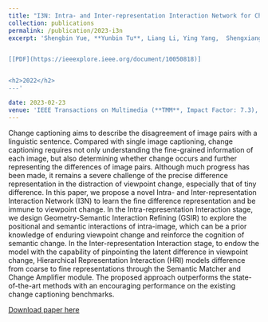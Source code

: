```yaml
---
title: "I3N: Intra- and Inter-representation Interaction Network for Change Captioning"
collection: publications
permalink: /publication/2023-i3n
excerpt: 'Shengbin Yue, **Yunbin Tu**, Liang Li, Ying Yang,  Shengxiang Gao, Zhengtao Yu.


[[PDF](https://ieeexplore.ieee.org/document/10050818)]


<h2>2022</h2>
---'

date: 2023-02-23
venue: 'IEEE Transactions on Multimedia (**TMM**, Impact Factor: 7.3), Early Access, February'
---
```


Change captioning aims to describe the disagreement of image pairs with a linguistic sentence. Compared with single image captioning, change captioning requires not only understanding the fine-grained information of each image, but also determining whether change occurs and further representing the differences of image pairs. Although much progress has been made, it remains a severe challenge of the precise difference representation in the distraction of viewpoint change, especially that of tiny difference. In this paper, we propose a novel Intra- and Inter-representation Interaction Network (I3N) to learn the fine difference representation and be immune to viewpoint change. In the Intra-representation Interaction stage, we design Geometry-Semantic Interaction Refining (GSIR) to explore the positional and semantic interactions of intra-image, which can be a prior knowledge of enduring viewpoint change and reinforce the cognition of semantic change. In the Inter-representation Interaction stage, to endow the model with the capability of pinpointing the latent difference in viewpoint change, Hierarchical Representation Interaction (HRI) models difference from coarse to fine representations through the Semantic Matcher and Change Amplifier module. The proposed approach outperforms the state-of-the-art methods with an encouraging performance on the existing change captioning benchmarks.


[Download paper here](https://ieeexplore.ieee.org/document/10050818)

